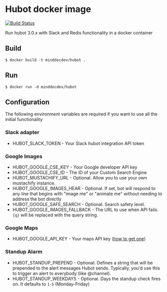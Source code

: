 # Hubot docker image

[![Build Status](https://travis-ci.org/mind-doc/hubot.svg?branch=master)](https://travis-ci.org/mind-doc/hubot)

Run hubot 3.0.x with Slack and Redis functionality in a docker container

## Build

```
$ docker build -t minddocdev/hubot .
```

## Run

```
$ docker run -d minddocdev/hubot
```

## Configuration

The following environment variables are required if you want to use all the initial functionality

### Slack adapter

* HUBOT_SLACK_TOKEN - Your Slack hubot integration API token

### Google Images

* HUBOT_GOOGLE_CSE_KEY - Your Google developer API key
* HUBOT_GOOGLE_CSE_ID - The ID of your Custom Search Engine
* HUBOT_MUSTACHIFY_URL - Optional. Allow you to use your own mustachify instance.
* HUBOT_GOOGLE_IMAGES_HEAR - Optional. If set, bot will respond to any line that begins with "image me" or "animate me" without needing to address the bot directly
* HUBOT_GOOGLE_SAFE_SEARCH - Optional. Search safety level.
* HUBOT_GOOGLE_IMAGES_FALLBACK - The URL to use when API fails. `{q}` will be replaced with the query string.

### Google Maps

* HUBOT_GOOGLE_API_KEY - Your maps API key ([how to get one](https://developers.google.com/maps/documentation/javascript/tutorial#api_key))

### Standup Alarm

* HUBOT_STANDUP_PREPEND - Optional. Defines a string that will be prepended to the alert messages Hubot sends. Typically, you'd use this to trigger an alert to everybody (like @channel).
* HUBOT_STANDUP_WEEKDAYS - Optional. Days the standup check fires on. It defaults to `1-5` (Monday-Friday)
